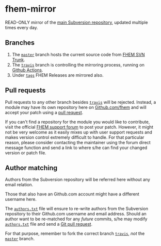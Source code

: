 # fhem-mirror
READ-ONLY mirror of the [main Subversion repository](http://svn.fhem.de/fhem/trunk), updated multiple times every day.

## Branches
1. The [`master`](https://github.com/fhem/fhem-mirror/tree/master) branch hosts the current source code from [FHEM SVN Trunk](http://svn.fhem.de/fhem/trunk).
2. The [`travis`](https://github.com/fhem/fhem-mirror/tree/travis) branch is controlling the mirroring process, running on [Github Actions](https://github.com/fhem/fhem-mirror/actions/workflows/mirror.yml).
3. Under [`tags`](https://github.com/fhem/fhem-mirror/tags) FHEM Releases are mirrored also.

## Pull requests
Pull requests to any other branch besides [`travis`](https://github.com/fhem/fhem-mirror/tree/travis) will be rejected.
Instead, a module may have its own repository here on [Github.com/fhem](https://www.github.com/fhem) and will accept your patch using a [pull request](https://help.github.com/en/articles/about-pull-requests).

If you can't find a repository for the module you would like to contribute, visit the official [FHEM support forum](https://forum.fhem.de/) to post your patch. However, it might not be very welcome as it easily mixes up with user support requests and makes version control extremely difficult to handle. For that particular reason, please consider contacting the maintainer using the forum direct message function and send a link to where s/he can find your changed version or patch file.

## Author matching
Authors from the Subversion repository will be referred here without any email relation.

Those that also have an Github.com account might have a different username here.

The [`authors.txt`](https://github.com/fhem/fhem-mirror/blob/travis/authors.txt) file will ensure to re-write authors from the Subversion repository to their Github.com username and email address.
Should an author want to be re-matched for any _future_ commits, s/he may modify [`authors.txt`](https://github.com/fhem/fhem-mirror/blob/travis/authors.txt) file and send a [Git pull request](https://help.github.com/articles/creating-a-pull-request-from-a-fork/).

For that purpose, remember to fork the correct branch [`travis`](https://github.com/fhem/fhem-mirror/tree/travis), _not_ the [`master`](https://github.com/fhem/fhem-mirror/tree/master) branch.
